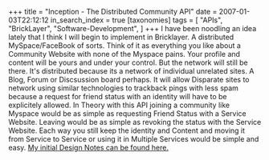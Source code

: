 +++
title = "Inception - The Distributed Community API"
date = 2007-01-03T22:12:12
in_search_index = true
[taxonomies]
tags = [
	"APIs",
	"BrickLayer",
	"Software-Development",
]
+++
I have been noodling an idea lately that I think I will begin to implement in Bricklayer. A distributed MySpace/FaceBook of sorts. Think of it as everything you like about a Community Website with none of the Myspace pains. Your profile and content will be yours and under your control. But the network will still be there. It's distributed because its a network of individual unrelated sites. A Blog, Forum or Discsussion board perhaps. It will allow Disparate sites to network using similar technologies to trackback pings with less spam because a request for friend status with an identity will have to be explicitely allowed. In Theory with this API joining a community like Myspace would be as simple as requesting Friend Status with a Service Website. Leaving would be as simple as revoking the status with the Service Website. Each way you still keep the identity and Content and moving it from Service to Service or using it in Multiple Services would be simple and easy. <a href="http://spreadsheets.google.com/pub?key=p_fId9ssKcthunIHcjKl2Pw">My initial Design Notes can be found here.</a>
